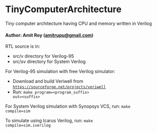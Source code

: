 # TinyComputerArchitecture
Tiny computer architecture having CPU and memory written in Verilog
#### Author: Amit Roy (amitrupu@gmail.com)

RTL source is in:
- src/v directory for Verilog-95
- src/sv directory for System Verilog

For Verilog-95 simulation with free Verilog simulator:
- Download and build Veriwell from <code>https://sourceforge.net/projects/veriwell</code>
- Run: <code>make program=<program_suffix> out=\<suffix></code>

For System Verilog simulation with Synopsys VCS, run: <code>make compile=sim</code>

To simulate using Icarus Verilog, run: <code>make compile=sim.iverilog</code>


